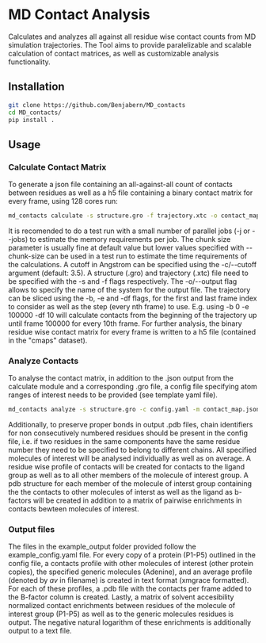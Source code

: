 # MD Contact Analysis
Calculates and analyzes all against all residue wise contact counts from MD simulation trajectories. The Tool aims to provide paralelizable and scalable calculation of contact matrices, as well as customizable analysis functionality.

## Installation

```bash
git clone https://github.com/Benjabern/MD_contacts
cd MD_contacts/
pip install .
```

## Usage

### Calculate Contact Matrix
To generate a json file containing an all-against-all count of contacts between residues as well as a h5 file containing a binary contact matrix for every frame, using 128 cores run:

```bash
md_contacts calculate -s structure.gro -f trajectory.xtc -o contact_map -j 128
```
It is recomended to do a test run with a small number of parallel jobs (-j or --jobs) to estimate the memory requirements per job. 
The chunk size parameter is usually fine at default value but lower values specified with --chunk-size can be used in a test run to estimate the time requirements of the calculations.
A cutoff in Angstrom can be specified using the -c/--cutoff argument (default: 3.5).
A structure (.gro) and trajectory (.xtc) file need to be specified with the -s and -f flags respectively.
The -o/--output flag allows to specify the name of the system for the output file. 
The trajectory can be sliced using the -b, -e and -df flags, for the first and last frame index to consider as well as the step (every nth frame) to use.
E.g. using -b 0 -e 100000 -df 10 will calculate contacts from the beginning of the trajectory up until frame 100000 for every 10th frame.
For further analysis, the binary residue wise contact matrix for every frame is written to a h5 file (contained in the "cmaps" dataset).

### Analyze Contacts
To analyse the contact matrix, in addition to the .json output from the calculate module and a corresponding .gro file,
a config file specifying atom ranges of interest needs to be provided (see template yaml file). 

```bash
md_contacts analyze -s structure.gro -c config.yaml -m contact_map.json
```
Additionally, to preserve proper bonds in output .pdb files, chain identifiers for non consecutively numbered residues should be present in the config file, i.e. if two residues in the same components have the same residue number they need to be specified to belong to different chains.
All specified molecules of interest will be analysed individually as well as on average. A residue wise profile
of contacts will be created for contacts to the ligand group as well as to all other members of the molecule of interest group.
A pdb structure for each member of the molecule of interst group containing the the contacts to other molecules of interst as well as the ligand as b-factors will be created in addition to a matrix of pairwise enrichments in contacts bewteen molecules of interest.

### Output files
The files in the example_output folder provided follow the example_config.yaml file. For every copy of a protein (P1-P5) outlined in the config file, a contacts profile with other molecules of interest (other protein copies), the specified generic molecules (Adenine), and an average profile (denoted by _av_ in filename) is created in text format (xmgrace formatted). For each of these profiles, a .pdb file with the contacts per frame added to the B-factor column is created. Lastly, a matrix of solvent accesibility normalized contact enrichments between residues of the molecule of interest group (P1-P5) as well as to the generic molecules residues is output. The negative natural logarithm of these enrichments is additionally output to a text file. 
